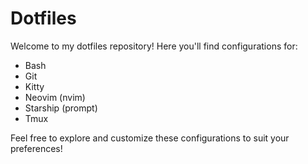 # Dotfiles

Welcome to my dotfiles repository! Here you'll find configurations for:

- Bash
- Git
- Kitty
- Neovim (nvim)
- Starship (prompt)
- Tmux

Feel free to explore and customize these configurations to suit your preferences!
